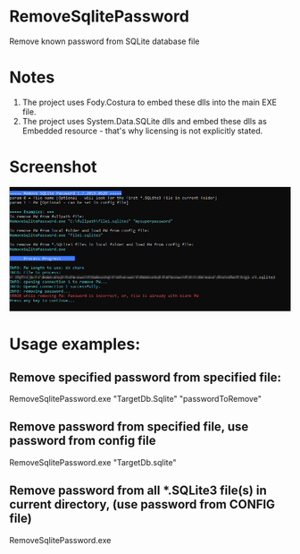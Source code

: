 # RemoveSqlitePassword
Remove known password from SQLite database file

# Notes
1. The project uses Fody.Costura to embed these dlls into the main EXE file.
2. The project uses System.Data.SQLite dlls and embed these dlls as Embedded resource - that's why licensing is not explicitly stated.

# Screenshot
![Screenshot 1](Screenshot01.png)


# Usage examples:

## Remove specified password from specified file:
RemoveSqlitePassword.exe "TargetDb.Sqlite" "passwordToRemove"

## Remove password from specified file, use password from config file
RemoveSqlitePassword.exe "TargetDb.sqlite"

## Remove password from all *.SQLite3 file(s) in current directory, (use password from CONFIG file)
RemoveSqlitePassword.exe
